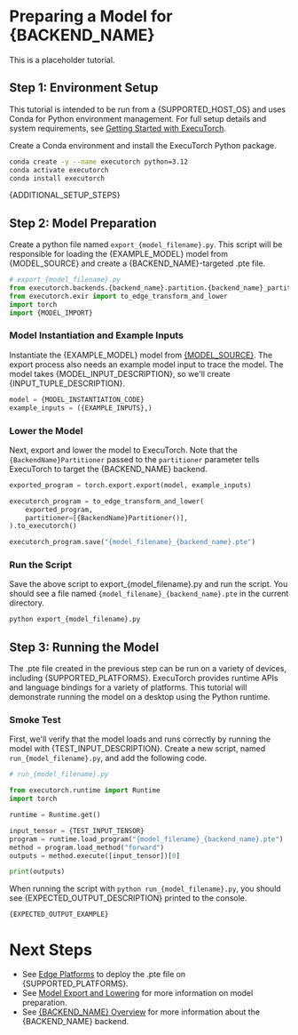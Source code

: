 # Preparing a Model for {BACKEND_NAME}

This is a placeholder tutorial.

## Step 1: Environment Setup

This tutorial is intended to be run from a {SUPPORTED_HOST_OS} and uses Conda for Python environment management. For full setup details and system requirements, see [Getting Started with ExecuTorch](/getting-started).

Create a Conda environment and install the ExecuTorch Python package.
```bash
conda create -y --name executorch python=3.12
conda activate executorch
conda install executorch
```

{ADDITIONAL_SETUP_STEPS}

## Step 2: Model Preparation

Create a python file named `export_{model_filename}.py`. This script will be responsible for loading the {EXAMPLE_MODEL} model from {MODEL_SOURCE} and create a {BACKEND_NAME}-targeted .pte file.

```py
# export_{model_filename}.py
from executorch.backends.{backend_name}.partition.{backend_name}_partitioner import {BackendName}Partitioner
from executorch.exir import to_edge_transform_and_lower
import torch
import {MODEL_IMPORT}
```

### Model Instantiation and Example Inputs

Instantiate the {EXAMPLE_MODEL} model from [{MODEL_SOURCE}]({MODEL_SOURCE_URL}). The export process also needs an example model input to trace the model. The model takes {MODEL_INPUT_DESCRIPTION}, so we'll create {INPUT_TUPLE_DESCRIPTION}.
```py
model = {MODEL_INSTANTIATION_CODE}
example_inputs = ({EXAMPLE_INPUTS},)
```

### Lower the Model

Next, export and lower the model to ExecuTorch. Note that the `{BackendName}Partitioner` passed to the `partitioner` parameter tells ExecuTorch to target the {BACKEND_NAME} backend.
```py
exported_program = torch.export.export(model, example_inputs)

executorch_program = to_edge_transform_and_lower(
    exported_program,
    partitioner=[{BackendName}Partitioner()],
).to_executorch()

executorch_program.save("{model_filename}_{backend_name}.pte")
```

### Run the Script

Save the above script to export_{model_filename}.py and run the script. You should see a file named `{model_filename}_{backend_name}.pte` in the current directory.
```bash
python export_{model_filename}.py
```

## Step 3: Running the Model

The .pte file created in the previous step can be run on a variety of devices, including {SUPPORTED_PLATFORMS}. ExecuTorch provides runtime APIs and language bindings for a variety of platforms. This tutorial will demonstrate running the model on a desktop using the Python runtime.

### Smoke Test

First, we'll verify that the model loads and runs correctly by running the model with {TEST_INPUT_DESCRIPTION}. Create a new script, named `run_{model_filename}.py`, and add the following code.
```py
# run_{model_filename}.py

from executorch.runtime import Runtime
import torch

runtime = Runtime.get()

input_tensor = {TEST_INPUT_TENSOR}
program = runtime.load_program("{model_filename}_{backend_name}.pte")
method = program.load_method("forward")
outputs = method.execute([input_tensor])[0]

print(outputs)
```

When running the script with `python run_{model_filename}.py`, you should see {EXPECTED_OUTPUT_DESCRIPTION} printed to the console.
```
{EXPECTED_OUTPUT_EXAMPLE}
```

# Next Steps

 - See [Edge Platforms](/edge-platforms-section) to deploy the .pte file on {SUPPORTED_PLATFORMS}.
 - See [Model Export and Lowering](/using-executorch-export) for more information on model preparation.
 - See [{BACKEND_NAME} Overview](/backends/{backend_name}/{backend_name}-overview) for more information about the {BACKEND_NAME} backend. <!-- @lint-ignore placeholder link -->
